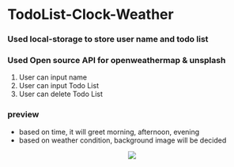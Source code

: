 # TodoList-Clock-Weather

### Used local-storage to store user name and todo list
### Used Open source API for openweathermap & unsplash

1.  User can input name
1.  User can input Todo List
1.  User can delete Todo List

### preview
- based on time, it will greet morning, afternoon, evening
- based on weather condition, background image will be decided

<p align="middle">
  <img src="todoClockWeather.gif">
</p>
